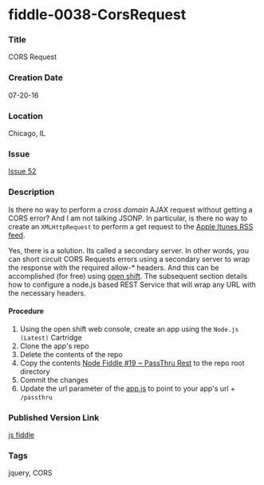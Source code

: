 fiddle-0038-CorsRequest
======

### Title

CORS Request

### Creation Date

07-20-16


### Location

Chicago, IL


### Issue

[Issue 52](https://github.com/bradyhouse/house/issues/52)


### Description

Is there no way to perform a _cross domain_ AJAX request without getting a CORS error?  And I am not talking JSONP.
In particular, is there no way to create an `XMLHttpRequest` to perform a get request to the [Apple Itunes RSS feed](https://itunes.apple.com/WebObjects/MZStore.woa/wpa/MRSS/featuredalbums/sf=143441/limit=100/genre=20/explicit=true/rss.xml).

Yes, there is a solution.  Its called a secondary server.  In other words, you can short circuit CORS Requests
errors using a secondary server to wrap the response with the required allow-* headers.  And this can
be accomplished (for free) using [open shift](https://www.openshift.com/).  The subsequent section details how to
configure a node.js based REST Service that will wrap any URL with the necessary headers.


#### Procedure

1.  Using the open shift web console, create an app using the `Node.js (Latest)` Cartridge
2.  Clone the app's repo
3.  Delete the contents of the repo
4.  Copy the contents [Node Fiddle #19 ~ PassThru Rest](../../node/fiddle-0019-PassThruRest) to the repo root directory
5.  Commit the changes
6.  Update the url parameter of the [app.js](app.js) to point to your app's url + `/passthru`


### Published Version Link

[js fiddle](https://jsfiddle.net/bradyhouse/Lqemmdyv/)


### Tags

jquery, CORS
